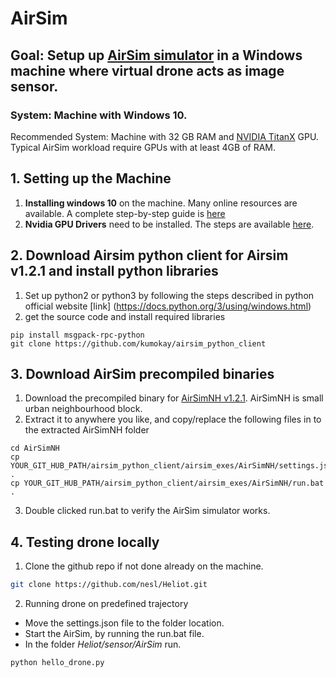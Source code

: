 # AirSim

## Goal: Setup up [AirSim simulator](https://github.com/Microsoft/AirSim) in a Windows machine where virtual drone acts as image sensor.

### System: Machine with Windows 10.
Recommended System: Machine with 32 GB RAM and [NVIDIA TitanX](https://www.nvidia.com/en-us/geforce/products/10series/titan-x-pascal/) GPU. Typical AirSim workload require GPUs with at least 4GB of RAM. 

## 1. Setting up the Machine
1. **Installing windows 10** on the machine. Many online resources are available. A complete step-by-step guide is [here](https://www.howtogeek.com/197559/how-to-install-windows-10-on-your-pc/)
2. **Nvidia GPU Drivers** need to be installed. The steps are available [here](https://nvidia.custhelp.com/app/answers/detail/a_id/2900/~/installing-nvidia-display-drivers-under-windows-7%2C-windows-8%2C-or-windows-10).

## 2. Download Airsim python client for Airsim v1.2.1 and install python libraries
1. Set up python2 or python3 by following the steps described in python official website [link] (https://docs.python.org/3/using/windows.html)
2. get the source code and install required libraries
```
pip install msgpack-rpc-python
git clone https://github.com/kumokay/airsim_python_client
```

## 3. Download AirSim precompiled binaries
1. Download the precompiled binary for [AirSimNH v1.2.1](https://github.com/Microsoft/AirSim/releases/download/v1.2.1/AirSimNH.zip). AirSimNH is small urban neighbourhood block.
2. Extract it to anywhere you like, and copy/replace the following files in to the extracted AirSimNH folder
```
cd AirSimNH
cp YOUR_GIT_HUB_PATH/airsim_python_client/airsim_exes/AirSimNH/settings.json .
cp YOUR_GIT_HUB_PATH/airsim_python_client/airsim_exes/AirSimNH/run.bat .
```
3. Double clicked run.bat to verify the AirSim simulator works.

## 4. Testing drone locally
1. Clone the github repo if not done already on the machine.
```bash
git clone https://github.com/nesl/Heliot.git
```
2. Running drone on predefined trajectory
- Move the settings.json file to the folder location.
- Start the AirSim, by running the run.bat file.
- In the folder *Heliot/sensor/AirSim*   run. 

``` bash
python hello_drone.py
```
